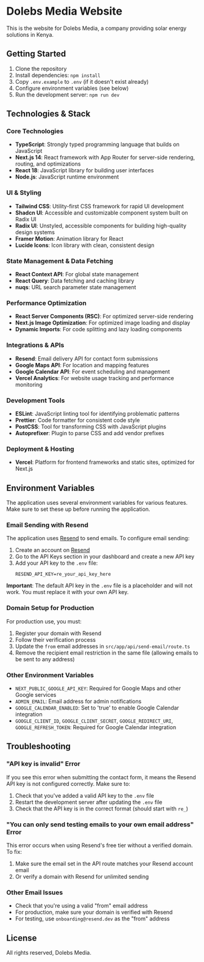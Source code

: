 # Dolebs Media Website

This is the website for Dolebs Media, a company providing solar energy solutions in Kenya.

## Getting Started

1. Clone the repository
2. Install dependencies: `npm install`
3. Copy `.env.example` to `.env` (if it doesn't exist already)
4. Configure environment variables (see below)
5. Run the development server: `npm run dev`

## Technologies & Stack

### Core Technologies
- **TypeScript**: Strongly typed programming language that builds on JavaScript
- **Next.js 14**: React framework with App Router for server-side rendering, routing, and optimizations
- **React 18**: JavaScript library for building user interfaces
- **Node.js**: JavaScript runtime environment

### UI & Styling
- **Tailwind CSS**: Utility-first CSS framework for rapid UI development
- **Shadcn UI**: Accessible and customizable component system built on Radix UI
- **Radix UI**: Unstyled, accessible components for building high-quality design systems
- **Framer Motion**: Animation library for React
- **Lucide Icons**: Icon library with clean, consistent design

### State Management & Data Fetching
- **React Context API**: For global state management
- **React Query**: Data fetching and caching library
- **nuqs**: URL search parameter state management

### Performance Optimization
- **React Server Components (RSC)**: For optimized server-side rendering
- **Next.js Image Optimization**: For optimized image loading and display
- **Dynamic Imports**: For code splitting and lazy loading components

### Integrations & APIs
- **Resend**: Email delivery API for contact form submissions
- **Google Maps API**: For location and mapping features
- **Google Calendar API**: For event scheduling and management
- **Vercel Analytics**: For website usage tracking and performance monitoring

### Development Tools
- **ESLint**: JavaScript linting tool for identifying problematic patterns
- **Prettier**: Code formatter for consistent code style
- **PostCSS**: Tool for transforming CSS with JavaScript plugins
- **Autoprefixer**: Plugin to parse CSS and add vendor prefixes

### Deployment & Hosting
- **Vercel**: Platform for frontend frameworks and static sites, optimized for Next.js

## Environment Variables

The application uses several environment variables for various features. Make sure to set these up before running the application.

### Email Sending with Resend

The application uses [Resend](https://resend.com) to send emails. To configure email sending:

1. Create an account on [Resend](https://resend.com)
2. Go to the API Keys section in your dashboard and create a new API key
3. Add your API key to the `.env` file:
   ```
   RESEND_API_KEY=re_your_api_key_here
   ```

**Important**: The default API key in the `.env` file is a placeholder and will not work. You must replace it with your own API key.

### Domain Setup for Production

For production use, you must:

1. Register your domain with Resend
2. Follow their verification process
3. Update the `from` email addresses in `src/app/api/send-email/route.ts`
4. Remove the recipient email restriction in the same file (allowing emails to be sent to any address)

### Other Environment Variables

- `NEXT_PUBLIC_GOOGLE_API_KEY`: Required for Google Maps and other Google services
- `ADMIN_EMAIL`: Email address for admin notifications
- `GOOGLE_CALENDAR_ENABLED`: Set to 'true' to enable Google Calendar integration
- `GOOGLE_CLIENT_ID`, `GOOGLE_CLIENT_SECRET`, `GOOGLE_REDIRECT_URI`, `GOOGLE_REFRESH_TOKEN`: Required for Google Calendar integration

## Troubleshooting

### "API key is invalid" Error

If you see this error when submitting the contact form, it means the Resend API key is not configured correctly. Make sure to:

1. Check that you've added a valid API key to the `.env` file
2. Restart the development server after updating the `.env` file
3. Check that the API key is in the correct format (should start with `re_`)

### "You can only send testing emails to your own email address" Error

This error occurs when using Resend's free tier without a verified domain. To fix:

1. Make sure the email set in the API route matches your Resend account email
2. Or verify a domain with Resend for unlimited sending

### Other Email Issues

- Check that you're using a valid "from" email address
- For production, make sure your domain is verified with Resend
- For testing, use `onboarding@resend.dev` as the "from" address

## License

All rights reserved, Dolebs Media. 